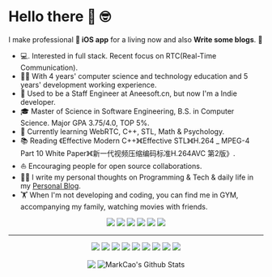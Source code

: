 # Hello there 👋 🤓

I make professional **📱 iOS app** for a living now and also **Write some blogs**. 🌈    

* 💻.  Interested in full stack. Recent focus on RTC(Real-Time Communication).
* 👨‍🎓   With 4 years' computer science and technology education and 5 years' development working experience.
* 💼   Used to be a Staff Engineer at Aneesoft.cn, but now I'm a Indie developer.
* 🎓   Master of Science in Software Engineering, B.S. in Computer Science. Major GPA 3.75/4.0, TOP 5%.
* 🌱   Currently learning WebRTC, C++, STL, Math & Psychology.
* 📚   Reading 《Effective Modern C++》《Effective STL》《H.264 _ MPEG-4 Part 10 White Paper》《新一代视频压缩编码标准H.264AVC 第2版》.
* ⛵   Encouraging people for open source collaborations.
* ✍🏻   I write my personal thoughts on Programming & Tech & daily life in my [Personal Blog](https://naivertc.top/).
* 🏋   When I'm not developing and coding, you can find me in GYM, accompanying my family, watching movies with friends.

<p align="center">
<img src="https://img.shields.io/badge/Robotics-brown"> <img src="https://img.shields.io/badge/Machine Learning-green"> <img src="https://img.shields.io/badge/Deep Learning-red"> <img src="https://img.shields.io/badge/Computer Vision-magenta"> <img src="https://img.shields.io/badge/Natural Language Processing-yellow"> <img src="https://img.shields.io/badge/Reinforcement Learning-blue"> 
</p>
<hr>
<p align="center">
<img src="https://img.shields.io/badge/TensorFlow%20-%23FF6F00.svg?&style=for-the-badge&logo=TensorFlow&logoColor=white" /> <img src="https://img.shields.io/badge/Keras%20-%23D00000.svg?&style=for-the-badge&logo=Keras&logoColor=white"/> <img src="https://img.shields.io/badge/javascript%20-%23323330.svg?&style=for-the-badge&logo=javascript&logoColor=%23F7DF1E"/> <img src="https://img.shields.io/badge/html5%20-%23E34F26.svg?&style=for-the-badge&logo=html5&logoColor=white"/> <img src="https://img.shields.io/badge/css3%20-%231572B6.svg?&style=for-the-badge&logo=css3&logoColor=white"/> <img src="https://img.shields.io/badge/python%20-%2314354C.svg?&style=for-the-badge&logo=python&logoColor=white"/> <img src="https://img.shields.io/badge/c++%20-%2300599C.svg?&style=for-the-badge&logo=c%2B%2B&ogoColor=white"/> <img src="https://img.shields.io/badge/git%20-%23F05033.svg?&style=for-the-badge&logo=git&logoColor=white"/> <img src="https://img.shields.io/badge/github%20-%23121011.svg?&style=for-the-badge&logo=github&logoColor=white"/>
</p>

<p align=center>  
  <img align="center" src="https://github-readme-stats.vercel.app/api/top-langs/?username=industriousonesoft&hide_langs_below=1&theme=dracula&line_height=27&layout=compact" />
  <img align="center" src="https://github-readme-stats.vercel.app/api?username=industriousonesoft&show_icons=true&theme=dracula&count_private=true&include_all_commits=true&line_height=21&hide=stars" alt="MarkCao's Github Stats" />
</p>







